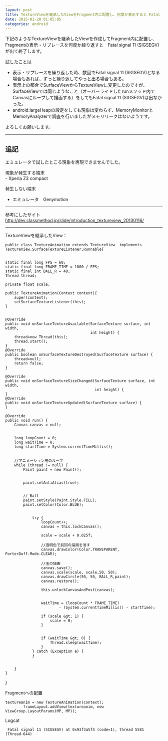 ```yaml
---
layout: post
title: TextureViewを継承したViewをFragment内に配置し、何度か表示すると Fatal signal 11 (SIGSEGV)が出る
date: 2015-01-20 01:05:05
categories: android
---
```

<p>下記のようなTextureViewを継承したViewを作成してFragment内に配置し、Fragmentの表示・リプレースを何度か繰り返すと　Fatal signal 11 (SIGSEGV)　が出て終了します。</p>

<p>試したことは</p>

<ul>
<li>表示・リプレースを繰り返した時、数回でFatal signal 11 (SIGSEGV)となる場合もあれば、ずっと繰り返してやっと出る場合もある。</li>
<li>表示上の都合でSurfaceViewからTextureViewに変更したのですが、SurfaceViewでは同じようなこと（オーバーライドしたrunメソッド内でCanvasにループして描画する）をしてもFatal signal 11 (SIGSEGV)は出なかった。</li>
<li>android:largeHeapの設定をしても現象は変わらず、MemoryMonitorとMemoryAnalyzerで調査を行いましたがメモリリークはないようです。</li>
</ul>

<p>よろしくお願いします。</p>

<hr>

<h2>追記</h2>

<p>エミュレータで試したところ現象を再現できませんでした。</p>

<p>現象が発生する端末<br>
 - Xperia Z3 compact </p>

<p>発生しない端末</p>

<ul>
<li>エミュレータ　Genymotion</li>
</ul>

<hr>

<p>参考にしたサイト<br>
<a href="http://dev.classmethod.jp/slide/introduction_textureview_20130116/" rel="nofollow">http://dev.classmethod.jp/slide/introduction_textureview_20130116/</a></p>

<hr>

<p>TextureViewを継承したView：</p>

```
public class TextureAnimation extends TextureView  implements TextureView.SurfaceTextureListener,Runnable{


static final long FPS = 60;
static final long FRAME_TIME = 1000 / FPS;
static final int BALL_R = 40;
Thread thread;

private float scale;

public TextureAnimation(Context context){
    super(context);
    setSurfaceTextureListener(this);
}


@Override
public void onSurfaceTextureAvailable(SurfaceTexture surface, int width,
                                      int height) {
    thread=new Thread(this);
    thread.start();
}
@Override
public boolean onSurfaceTextureDestroyed(SurfaceTexture surface) {
    thread=null;
    return false;
}

@Override
public void onSurfaceTextureSizeChanged(SurfaceTexture surface, int width,
                                        int height) {
}
@Override
public void onSurfaceTextureUpdated(SurfaceTexture surface) {
}

@Override
public void run() {
    Canvas canvas = null;


    long loopCount = 0;
    long waitTime = 0;
    long startTime = System.currentTimeMillis();


    //アニメーション用のループ
    while (thread != null) {
        Paint paint = new Paint();


        paint.setAntiAlias(true);


        // Ball
        paint.setStyle(Paint.Style.FILL);
        paint.setColor(Color.BLUE);


            try {
                loopCount++;
                canvas = this.lockCanvas();

                scale = scale + 0.025f;

                //透明色で前回の描画を消す
                canvas.drawColor(Color.TRANSPARENT, PorterDuff.Mode.CLEAR);

                //玉の描画
                canvas.save();
                canvas.scale(scale, scale,50, 50);
                canvas.drawCircle(50, 50, BALL_R,paint);
                canvas.restore();

                this.unlockCanvasAndPost(canvas);


                waitTime = (loopCount * FRAME_TIME)
                        - (System.currentTimeMillis() - startTime);

                if (scale &gt; 1) {
                    scale = 0;
                }


                if (waitTime &gt; 0) {
                    Thread.sleep(waitTime);
                }
            } catch (Exception e) {
            }


    }
}
```

<p>}</p>

<p>Fragmentへの配置</p>

```
textureanim = new TextureAnimation(context);
        frameLayout.addView(textureanim, new ViewGroup.LayoutParams(MP, MP));
```

<p>Logcat</p>

```
 Fatal signal 11 (SIGSEGV) at 0x93f3a5f4 (code=1), thread 5581 (Thread-644)
```
